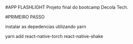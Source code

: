 #APP FLASHLIGHT 
Projeto final do bootcamp Decola Tech.

#PRIMEIRO PASSO

instalar as depedencias utilizando yarn

yarn add react-native-torch react-native-shake